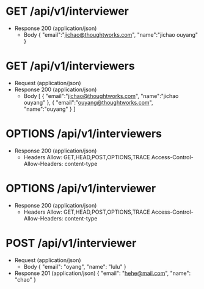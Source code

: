 # GET /api/v1/interviewer
+ Response 200 (application/json)
    + Body
          {
              "email":"jichao@thoughtworks.com",
              "name":"jichao ouyang"
           }

# GET /api/v1/interviewers
+ Request (application/json)
+ Response 200 (application/json)
    + Body
          [
            {
              "email":"jichao@thoughtworks.com",
              "name":"jichao ouyang"
             },
             {
              "email":"ouyang@thoughtworks.com",
              "name":"ouyang"
            }
          ]
           
# OPTIONS /api/v1/interviewers
+ Response 200 (application/json)
     + Headers
     Allow: GET,HEAD,POST,OPTIONS,TRACE
     Access-Control-Allow-Headers: content-type

# OPTIONS /api/v1/interviewer
+ Response 200 (application/json)
     + Headers
     Allow: GET,HEAD,POST,OPTIONS,TRACE
     Access-Control-Allow-Headers: content-type

# POST /api/v1/interviewer
+ Request (application/json)
    + Body
            {
                "email": "oyang",
                "name": "lulu"
            }
+ Response 201 (application/json)
            {
                "email": "hehe@mail.com",
                "name": "chao"
            }
